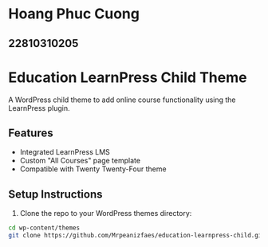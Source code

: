 # Hoang Phuc Cuong
## 22810310205

# Education LearnPress Child Theme

A WordPress child theme to add online course functionality using the LearnPress plugin.

## Features

- Integrated LearnPress LMS
- Custom "All Courses" page template
- Compatible with Twenty Twenty-Four theme

## Setup Instructions

1. Clone the repo to your WordPress themes directory:

```bash
cd wp-content/themes
git clone https://github.com/Mrpeanizfaes/education-learnpress-child.git
